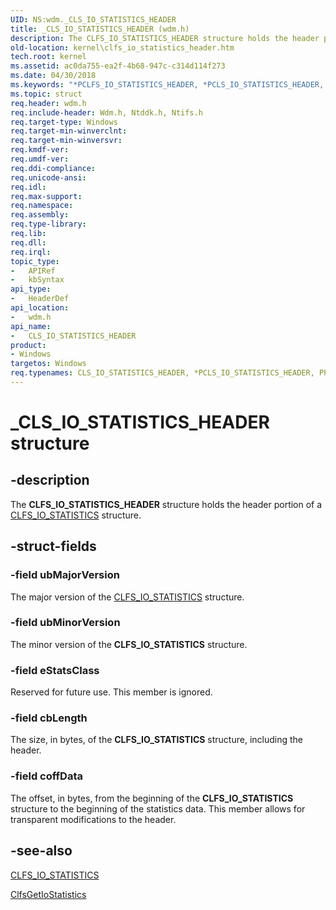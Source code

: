 ```yaml
---
UID: NS:wdm._CLS_IO_STATISTICS_HEADER
title: _CLS_IO_STATISTICS_HEADER (wdm.h)
description: The CLFS_IO_STATISTICS_HEADER structure holds the header portion of a CLFS_IO_STATISTICS structure.
old-location: kernel\clfs_io_statistics_header.htm
tech.root: kernel
ms.assetid: ac0da755-ea2f-4b68-947c-c314d114f273
ms.date: 04/30/2018
ms.keywords: "*PCLFS_IO_STATISTICS_HEADER, *PCLS_IO_STATISTICS_HEADER, CLFS_IO_STATISTICS_HEADER, CLFS_IO_STATISTICS_HEADER structure [Kernel-Mode Driver Architecture], CLS_IO_STATISTICS_HEADER, CLS_IO_STATISTICS_HEADER structure [Kernel-Mode Driver Architecture], PCLFS_IO_STATISTICS_HEADER, PCLFS_IO_STATISTICS_HEADER structure pointer [Kernel-Mode Driver Architecture], PCLS_IO_STATISTICS_HEADER, PCLS_IO_STATISTICS_HEADER structure pointer [Kernel-Mode Driver Architecture], PPCLFS_IO_STATISTICS_HEADER, PPCLFS_IO_STATISTICS_HEADER structure pointer [Kernel-Mode Driver Architecture], PPCLS_IO_STATISTICS_HEADER, PPCLS_IO_STATISTICS_HEADER structure pointer [Kernel-Mode Driver Architecture], _CLS_IO_STATISTICS_HEADER, kernel.clfs_io_statistics_header, kstruct_a_4b54b209-c331-4bbd-b217-d77594bd6e46.xml, wdm/CLFS_IO_STATISTICS_HEADER, wdm/CLS_IO_STATISTICS_HEADER, wdm/PCLFS_IO_STATISTICS_HEADER, wdm/PCLS_IO_STATISTICS_HEADER, wdm/PPCLFS_IO_STATISTICS_HEADER, wdm/PPCLS_IO_STATISTICS_HEADER"
ms.topic: struct
req.header: wdm.h
req.include-header: Wdm.h, Ntddk.h, Ntifs.h
req.target-type: Windows
req.target-min-winverclnt: 
req.target-min-winversvr: 
req.kmdf-ver: 
req.umdf-ver: 
req.ddi-compliance: 
req.unicode-ansi: 
req.idl: 
req.max-support: 
req.namespace: 
req.assembly: 
req.type-library: 
req.lib: 
req.dll: 
req.irql: 
topic_type:
-	APIRef
-	kbSyntax
api_type:
-	HeaderDef
api_location:
-	wdm.h
api_name:
-	CLS_IO_STATISTICS_HEADER
product:
- Windows
targetos: Windows
req.typenames: CLS_IO_STATISTICS_HEADER, *PCLS_IO_STATISTICS_HEADER, PPCLS_IO_STATISTICS_HEADER
---
```


# _CLS_IO_STATISTICS_HEADER structure


## -description


The <b>CLFS_IO_STATISTICS_HEADER</b> structure holds the header portion of a <a href="https://msdn.microsoft.com/library/windows/hardware/ff541794">CLFS_IO_STATISTICS</a> structure.


## -struct-fields




### -field ubMajorVersion

The major version of the <a href="https://msdn.microsoft.com/library/windows/hardware/ff541794">CLFS_IO_STATISTICS</a> structure.


### -field ubMinorVersion

The minor version of the <b>CLFS_IO_STATISTICS</b> structure.


### -field eStatsClass

Reserved for future use. This member is ignored. 


### -field cbLength

The size, in bytes, of the <b>CLFS_IO_STATISTICS</b> structure, including the header.


### -field coffData

The offset, in bytes, from the beginning of the <b>CLFS_IO_STATISTICS</b> structure to the beginning of the statistics data. This member allows for transparent modifications to the header. 


## -see-also




<a href="https://msdn.microsoft.com/library/windows/hardware/ff541794">CLFS_IO_STATISTICS</a>



<a href="https://msdn.microsoft.com/library/windows/hardware/ff541557">ClfsGetIoStatistics</a>
 

 

